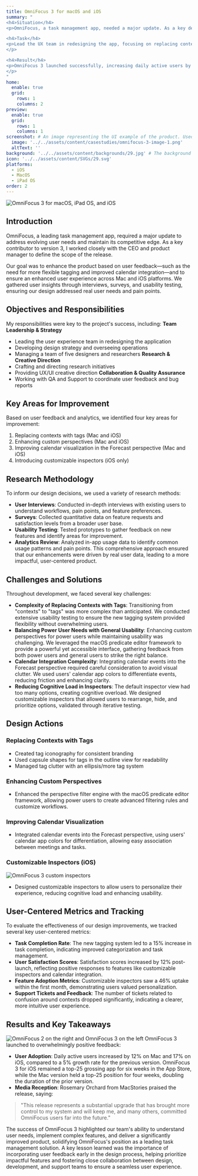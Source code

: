 ```yaml
---
title: OmniFocus 3 for macOS and iOS
summary: "
<h4>Situation</h4>
<p>OmniFocus, a task management app, needed a major update. As a key developer for version 3, I worked with the CEO and product manager to improve functionality and user experience across Mac and iOS platforms.</p>

<h4>Task</h4>
<p>Lead the UX team in redesigning the app, focusing on replacing contexts with tags, enhancing perspectives, improving calendar visualization, and making inspectors customizable on iOS.
</p>

<h4>Result</h4>  
<p>OmniFocus 3 launched successfully, increasing daily active users by 12% on Mac and 17% on iOS. It spent weeks as a top-25 grossing app in the App Store for both platforms, receiving positive feedback from users and media, solidifying its position as a leading task management solution.
</p>
"
home:
  enable: true
  grid:
    rows: 1
    columns: 2
preview:
  enable: true
  grid:
    rows: 1
    columns: 1
screenshot: # An image representing the UI example of the product. Used in preview cards
  image: '../../assets/content/casestudies/omnifocus-3-image-1.png'
  altText: ''
background: '../../assets/content/backgrounds/29.jpg' # The background image used for preview cards
icon: '../../assets/content/SVGs/29.svg'
platforms:
  - iOS
  - MacOS
  - iPad OS
order: 2
---
```


![OmniFocus 3 for macOS, iPad OS, and iOS](../../assets/content/casestudies/omnifocus-3-image-1.png)

## Introduction
OmniFocus, a leading task management app, required a major update to address evolving user needs and maintain its competitive edge. As a key contributor to version 3, I worked closely with the CEO and product manager to define the scope of the release. 

Our goal was to enhance the product based on user feedback—such as the need for more flexible tagging and improved calendar integration—and to ensure an enhanced user experience across Mac and iOS platforms. We gathered user insights through interviews, surveys, and usability testing, ensuring our design addressed real user needs and pain points.
## Objectives and Responsibilities
My responsibilities were key to the project's success, including:
**Team Leadership & Strategy**
- Leading the user experience team in redesigning the application
- Developing design strategy and overseeing operations
- Managing a team of five designers and researchers
**Research & Creative Direction**
- Crafting and directing research initiatives
- Providing UX/UI creative direction
**Collaboration & Quality Assurance**
- Working with QA and Support to coordinate user feedback and bug reports
## Key Areas for Improvement
Based on user feedback and analytics, we identified four key areas for improvement:
1. Replacing contexts with tags (Mac and iOS)
2. Enhancing custom perspectives (Mac and iOS)
3. Improving calendar visualization in the Forecast perspective (Mac and iOS)
4. Introducing customizable inspectors (iOS only)
## Research Methodology
To inform our design decisions, we used a variety of research methods:
- **User Interviews**: Conducted in-depth interviews with existing users to understand workflows, pain points, and feature preferences.
- **Surveys**: Collected quantitative data on feature requests and satisfaction levels from a broader user base.
- **Usability Testing**: Tested prototypes to gather feedback on new features and identify areas for improvement.
- **Analytics Review**: Analyzed in-app usage data to identify common usage patterns and pain points.
This comprehensive approach ensured that our enhancements were driven by real user data, leading to a more impactful, user-centered product.
## Challenges and Solutions
Throughout development, we faced several key challenges:
- **Complexity of Replacing Contexts with Tags**: Transitioning from "contexts" to "tags" was more complex than anticipated. We conducted extensive usability testing to ensure the new tagging system provided flexibility without overwhelming users.
- **Balancing Power User Needs with General Usability**: Enhancing custom perspectives for power users while maintaining usability was challenging. We leveraged the macOS predicate editor framework to provide a powerful yet accessible interface, gathering feedback from both power users and general users to strike the right balance.
- **Calendar Integration Complexity**: Integrating calendar events into the Forecast perspective required careful consideration to avoid visual clutter. We used users' calendar app colors to differentiate events, reducing friction and enhancing clarity.
- **Reducing Cognitive Load in Inspectors**: The default inspector view had too many options, creating cognitive overload. We designed customizable inspectors that allowed users to rearrange, hide, and prioritize options, validated through iterative testing.
## Design Actions
### Replacing Contexts with Tags
- Created tag iconography for consistent branding
- Used capsule shapes for tags in the outline view for readability
- Managed tag clutter with an ellipsis/more tag system
### Enhancing Custom Perspectives
- Enhanced the perspective filter engine with the macOS predicate editor framework, allowing power users to create advanced filtering rules and customize workflows.
### Improving Calendar Visualization
- Integrated calendar events into the Forecast perspective, using users' calendar app colors for differentiation, allowing easy association between meetings and tasks.
### Customizable Inspectors (iOS)
![OmniFocus 3 custom inspectors](../../assets/content/casestudies/omnifocus-3-custom-inspectors.png)
- Designed customizable inspectors to allow users to personalize their experience, reducing cognitive load and enhancing usability.
## User-Centered Metrics and Tracking
To evaluate the effectiveness of our design improvements, we tracked several key user-centered metrics:
- **Task Completion Rate**: The new tagging system led to a 15% increase in task completion, indicating improved categorization and task management.
- **User Satisfaction Scores**: Satisfaction scores increased by 12% post-launch, reflecting positive responses to features like customizable inspectors and calendar integration.
- **Feature Adoption Metrics**: Customizable inspectors saw a 46% uptake within the first month, demonstrating users valued personalization.
- **Support Tickets and Feedback**: The number of tickets related to confusion around contexts dropped significantly, indicating a clearer, more intuitive user experience.
## Results and Key Takeaways
![OmniFocus 2 on the right and OmniFocus 3 on the left](../../assets/content/casestudies/omnifocus-3-before-after.png)
OmniFocus 3 launched to overwhelmingly positive feedback:
- **User Adoption**: Daily active users increased by 12% on Mac and 17% on iOS, compared to a 5% growth rate for the previous version. OmniFocus 3 for iOS remained a top-25 grossing app for six weeks in the App Store, while the Mac version held a top-25 position for four weeks, doubling the duration of the prior version.
- **Media Reception**: Rosemary Orchard from MacStories praised the release, saying:

> "This release represents a substantial upgrade that has brought more control to my system and will keep me, and many others, committed OmniFocus users far into the future."

The success of OmniFocus 3 highlighted our team's ability to understand user needs, implement complex features, and deliver a significantly improved product, solidifying OmniFocus's position as a leading task management solution. A key lesson learned was the importance of incorporating user feedback early in the design process, helping prioritize impactful features and fostering close collaboration between design, development, and support teams to ensure a seamless user experience.
